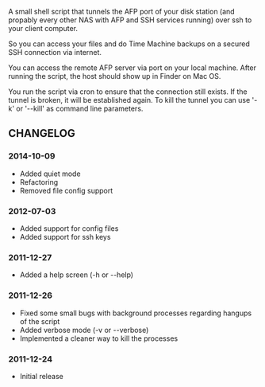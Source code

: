 A small shell script that tunnels the AFP port of your disk station (and propably every other NAS with AFP and SSH services running) over ssh to your client computer.

So you can access your files and do Time Machine backups on a secured SSH connection via internet.

You can access the remote AFP server via port on your local machine. After running the script, the host should show up in Finder on Mac OS.

You run the script via cron to ensure that the connection still exists. If the tunnel is broken, it will be established again. To kill the tunnel you can use '-k' or '--kill' as command line parameters.


## CHANGELOG

### 2014-10-09
- Added quiet mode
- Refactoring
- Removed file config support

### 2012-07-03
- Added support for config files
- Added support for ssh keys

### 2011-12-27
- Added a help screen (-h or --help)

### 2011-12-26
- Fixed some small bugs with background processes regarding hangups of the script
- Added verbose mode (-v or --verbose)
- Implemented a cleaner way to kill the processes

### 2011-12-24
- Initial release

